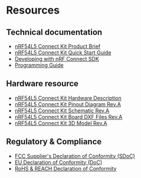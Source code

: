# Resources

## Technical documentation

- [nRF54L5 Connect Kit Product Brief](./introduction.md)
- [nRF54L5 Connect Kit Quick Start Guide](./getting-started.md)
- [Developing with nRF Connect SDK](./guides/ncs/index.md)
- [Programming Guide](./guides/programming/index.md)

## Hardware resource

- [nRF54L5 Connect Kit Hardware Description](./hardware.md)
- [nRF54L5 Connect Kit Pinout Diagram Rev.A][Pinout PDF]
- [nRF54L5 Connect Kit Schematic Rev.A][Schematic PDF]
- [nRF54L5 Connect Kit Board DXF Files Rev.A][Board DXF Files]
- [nRF54L5 Connect Kit 3D Model Rev.A][3D MODEL]

## Regulatory & Compliance

- [FCC Supplier's Declaration of Conformity (SDoC)][FCC-SDOC]
- [EU Declaration of Conformity (DoC)][EU-DOC]
- [RoHS & REACH Declaration of Conformity][ROHS_REACH-DOC]


[Pinout PDF]: ./assets/attachments/nrf54l15-connect-kit-pinout-diagram_reva.pdf
[Board DXF Files]: ./assets/attachments/nrf54l15-connect-kit-board-dxf_reva.zip
[Schematic PDF]: ./assets/attachments/nrf54l15-connect-kit-schematic_reva.pdf
[3D MODEL]: ./assets/attachments/nrf54l15-connect-kit-3d-model_reva.step
[FCC-SDOC]:./assets/attachments/FCC-SDOC.pdf
[EU-DOC]: ./assets/attachments/EU-DOC.pdf
[ROHS_REACH-DOC]: ./assets/attachments/ROHS_REACH-DOC.pdf

